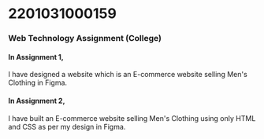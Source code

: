 # 2201031000159
### Web Technology Assignment (College)
#### In Assignment 1,   
I have designed a website which is an E-commerce website selling Men's Clothing in Figma.    
#### In Assignment 2,    
I have built an E-commerce website selling Men's Clothing using only HTML and CSS as per my design in Figma.   

